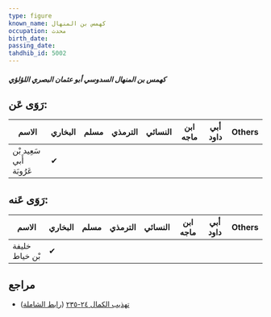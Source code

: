 ```yaml
---
type: figure
known_name: كهمس بن المنهال
occupation: محدث
birth_date:
passing_date:
tahdhib_id: 5002
---
```

##### كهمس بن المنهال السدوسي أبو عثمان البصري اللؤلؤي

## رَوَى عَن:
| الاسم                    | البخاري | مسلم | الترمذي | النسائي | ابن ماجه | أبي داود | Others |
| ------------------------ | ------- | ---- | ------- | ------- | -------- | -------- | ------ |
| سَعِيد بْن أَبي عَرُوبَة | ✔       |      |         |         |          |          |        |
## رَوَى عَنه:
| الاسم          | البخاري | مسلم | الترمذي | النسائي | ابن ماجه | أبي داود | Others |
| -------------- | ------- | ---- | ------- | ------- | -------- | -------- | ------ |
| خليفة بْن خياط | ✔       |      |         |         |          |          |        |
## مراجع
- [تهذيب الكمال ٢٤-٢٣٥](obsidian://open?vault=Tahdhib-al-Kamal&file=Figures/٥٠٠٢-كهمس%20بن%20المنهال%20السدوسي%20أبو%20عثمان%20البصري%20اللؤلؤي) ([رابط الشاملة](https://shamela.ws/book/3722/12747))